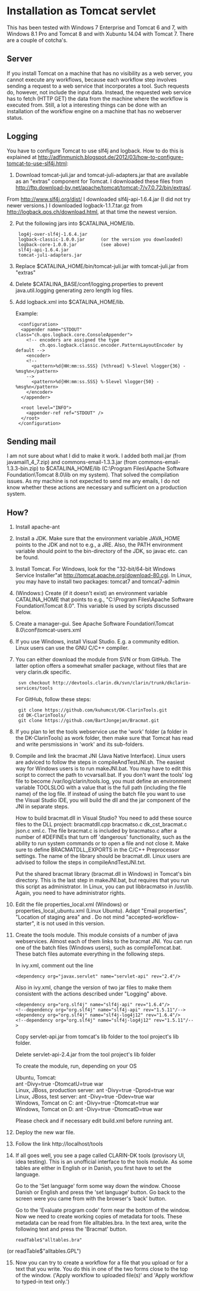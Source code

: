 Installation as Tomcat servlet
==============================
This  has been tested with Windows 7 Enterprise and Tomcat 6 and 7, with Windows 8.1 Pro and Tomcat 8 and with Xubuntu 14.04 with Tomcat 7. There are a couple of cotcha's.

Server
------
If you install Tomcat on a machine that has no visibility as a web server, you cannot execute any workflows, because each workflow step involves sending a request to a web service that incorporates a tool. Such requests do, however, not include the input data. Instead, the requested web service has to fetch (HTTP GET) the data from the machine where the workflow is executed from. Still, a lot a interesting things can be done with an installation of the workflow engine on a machine that has no webserver status.

Logging
-------
You have to configure Tomcat to use slf4j and logback. How to do this is explained at http://adfinmunich.blogspot.de/2012/03/how-to-configure-tomcat-to-use-slf4j.html:

1. Download tomcat-juli.jar and tomcat-juli-adapters.jar that are available as an "extras" component for Tomcat. I downloaded these files from http://ftp.download-by.net/apache/tomcat/tomcat-7/v7.0.72/bin/extras/. 

From http://www.slf4j.org/dist/ I downloaded slf4j-api-1.6.4.jar (I did not try newer versions.) I downloaded logback-1.1.7.tar.gz from http://logback.qos.ch/download.html, at that time the newest version.

2. Put the following jars into $CATALINA_HOME/lib.

        log4j-over-slf4j-1.6.4.jar
        logback-classic-1.0.0.jar      (or the version you downloaded)
        logback-core-1.0.0.jar         (see above)
        slf4j-api-1.6.4.jar
        tomcat-juli-adapters.jar

3. Replace $CATALINA_HOME/bin/tomcat-juli.jar with tomcat-juli.jar from "extras"

4. Delete $CATALINA_BASE/conf/logging.properties to prevent java.util.logging generating zero length log files.

5. Add logback.xml into $CATALINA_HOME/lib.

    Example:

        <configuration>
         <appender name="STDOUT" class="ch.qos.logback.core.ConsoleAppender">
           <!-- encoders are assigned the type
                ch.qos.logback.classic.encoder.PatternLayoutEncoder by default -->
           <encoder>
           <!--
             <pattern>%d{HH:mm:ss.SSS} [%thread] %-5level %logger{36} - %msg%n</pattern>
           -->
             <pattern>%d{HH:mm:ss.SSS} %-5level %logger{50} - %msg%n</pattern>
           </encoder>
         </appender>
     
         <root level="INFO">
           <appender-ref ref="STDOUT" />
         </root>
        </configuration>

Sending mail
------------
I am not sure about what I did to make it work. I added both mail.jar (from javamail1_4_7.zip) and commons-email-1.3.3.jar (from commons-email-1.3.3-bin.zip) to $CATALINA_HOME/lib (C:\Program Files\Apache Software Foundation\Tomcat 8.0\lib on my system). That solved the compilation issues. As my machine is not expected to send me any emails, I do not know whether these actions are necessary and sufficient on a production system.

How?
----

1. Install apache-ant

2. Install a JDK. Make sure that the environment variable JAVA_HOME points to the JDK and not to e.g., a JRE. Also, the PATH environment variable should point to the bin-directory of the JDK, so javac etc. can be found.

3. Install Tomcat. For Windows, look for the  "32-bit/64-bit Windows Service Installer"at http://tomcat.apache.org/download-80.cgi. In Linux, you may have to install two packages: tomcat7 and tomcat7-admin  

4. (Windows:) Create (if it doesn't exist) an environment variable CATALINA_HOME that points to e.g., "C:\Program Files\Apache Software Foundation\Tomcat 8.0". This variable is used by scripts discussed below.

5. Create a manager-gui. See Apache Software Foundation\Tomcat 8.0\conf\tomcat-users.xml 

6. If you use Windows, install Visual Studio. E.g. a community edition. Linux users can use the GNU C/C++ compiler.

7. You can either download the module from SVN or from GitHub. The latter option offers a somewhat smaller package, without files that are very clarin.dk specific.

        svn checkout http://devtools.clarin.dk/svn/clarin/trunk/dkclarin-services/tools 
   
    For GitHub, follow these steps:

        git clone https://github.com/kuhumcst/DK-ClarinTools.git
        cd DK-ClarinTools/
        git clone https://github.com/BartJongejan/Bracmat.git

8. If you plan to let the tools webservice use the 'work' folder (a folder in the DK-ClarinTools) as work folder, then make sure that Tomcat has read and write persmissions in 'work' and its sub-folders.

9. Compile and link the bracmat JNI (Java Native Interface). Linux users are adviced to follow the steps in compileAndTestJNI.sh. The easiest way for Windows users is to run makeJNI.bat. You may have to edit this script to correct the path to vcvarsall.bat. If you don't want the tools' log file to become /var/log/clarin/tools.log, you must define an environment variable TOOLSLOG with a value that is the full path (including the file name) of the log file. If instead of using the batch file you want to use the Visual Studio IDE, you will build the dll and the jar component of the JNI in separate steps.

    How to build bracmat.dll in Visual Studio? You need to add these source files to the DLL project: bracmatdll.cpp bracmatso.c dk_cst_bracmat.c json.c xml.c. The file bracmat.c is included by bracmatso.c after a number of #DEFINEs that turn off 'dangerous' functionality, such as the ability to run system commands or to open a file and not close it. Make sure to define BRACMATDLL_EXPORTS in the C/C++ Preprocessor settings. The name of the library should be bracmat.dll. Linux users are advised to follow the steps in compileAndTestJNI.txt.
   
    Put the shared bracmat library (bracmat.dll in Windows) in Tomcat's bin directory. This is the last step in makeJNI.bat, but requires that you run this script as administrator. In Linux, you can put libbracmatso in /usr/lib. Again, you need to have administrator rights.
   
10. Edit the file properties_local.xml (Windows) or properties_local_ubuntu.xml (Linux Ubuntu). Adapt "Email properties", "Location of staging area" and <entry key="password"></entry>. Do not mind "accepted-workflow-starter", it is not used in this version.

11. Create the tools module. This module consists of a number of java webservices. Almost each of them links to the bracmat JNI. You can run one of the batch files (Windows users), such as compileTomcat.bat. These batch files automate everything in the following steps. 

    In ivy.xml, comment out the line 
   
        <dependency org="javax.servlet" name="servlet-api" rev="2.4"/>
    
    Also in ivy.xml, change the version of two jar files to make them consistent with the actions described under "Logging" above.
   
        <dependency org="org.slf4j" name="slf4j-api" rev="1.6.4"/>
        <!--dependency org="org.slf4j" name="slf4j-api" rev="1.5.11"/-->
        <dependency org="org.slf4j" name="slf4j-log4j12" rev="1.6.4"/>
        <!--dependency org="org.slf4j" name="slf4j-log4j12" rev="1.5.11"/-->

    Copy servlet-api.jar from tomcat's lib folder to the tool project's lib folder.
   
    Delete servlet-api-2.4.jar from the tool project's lib folder
   
    To create the module, run, depending on your OS

    Ubuntu, Tomcat:   
        ant -Divy=true -DtomcatU=true war  
    Linux, JBoss, production server:
        ant -Divy=true -Dprod=true war  
    Linux, JBoss, test server:
        ant -Divy=true -Ddev=true war  
    Windows, Tomcat on C:
        ant -Divy=true -Dtomcat=true war  
    Windows, Tomcat on D:
        ant -Divy=true -DtomcatD=true war  
    
    Please check and if necessary edit build.xml before running ant.

12. Deploy the new war file.

13. Follow the link http://localhost/tools

14. If all goes well, you see a page called CLARIN-DK tools (provisory UI, idea testing). This is an unofficial interface to the tools module. As some tables are either in English or in Danish, you first have to set the language.

    Go to the 'Set language' form some way down the window. Choose Danish or English and press the 'set language' button. Go back to the screen were you came from with the browser's 'back' button.
   
    Go to the 'Evaluate program code' form near the bottom of the window. Now we need to create working copies of metadata for tools. These metadata can be read from file alltables.bra. In the text area, write the following text and press the 'Bracmat' button.

        readTable$"alltables.bra"

(or readTable$"alltables.GPL")

15. Now you can try to create a workflow for a file that you upload or for a text that you write. You do this in one of the two forms close to the top of the window. ('Apply workflow to uploaded file(s)' and 'Apply workflow to typed-in text only.')
